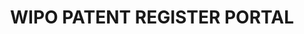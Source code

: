 ---
description: The WIPO's Patent Register Portal gives details of the availability of
  online patent registers by country / jurisdiction, as well as their search functionalities
  and the type of information they provide.
location: https://www.wipo.int/patent_register_portal/en/index.html
record_creation_timestamp: 10/13/2021
shortname: patent_register
tags:
- geography
- ' index'
- ' patents'
title: WIPO PATENT REGISTER PORTAL
uuid: fc08c62e-5eae-4831-9eae-4a59276e29fc
---